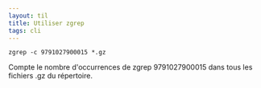```yaml
---
layout: til
title: Utiliser zgrep
tags: cli
---
```


```
zgrep -c 9791027900015 *.gz
```

Compte le nombre d'occurrences de zgrep  9791027900015 dans tous les fichiers .gz du répertoire.


